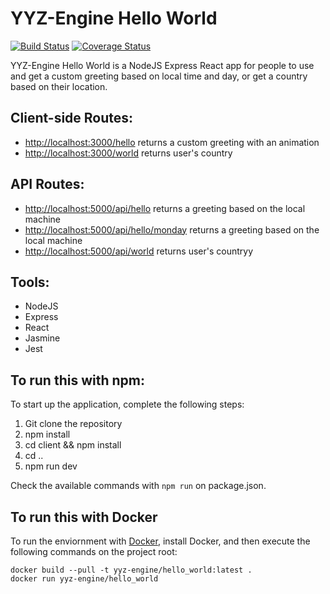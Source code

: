# YYZ-Engine Hello World 
[![Build Status](https://travis-ci.org/YYZ-Engine/hello-world.svg?branch=master)](https://travis-ci.org/YYZ-Engine/hello-world)
[![Coverage Status](https://coveralls.io/repos/github/yyz-engine/hello-world/badge.svg?branch=master)](https://coveralls.io/github/yyz-engine/hello-world?branch=master)

YYZ-Engine Hello World is a NodeJS Express React app for people to use and get a custom greeting based on local time and day, or get a country based on their location.

## Client-side Routes:
* [http://localhost:3000/hello](Hello) returns a custom greeting with an animation
* [http://localhost:3000/world](World) returns user's country

## API Routes: 
* [http://localhost:5000/api/hello](Hello) returns a greeting based on the local machine
* [http://localhost:5000/api/hello/monday](Hello/weekday) returns a greeting based on the local machine
* [http://localhost:5000/api/world](World) returns user's countryy

## Tools:
* NodeJS
* Express
* React
* Jasmine
* Jest

## To run this with npm:
To start up the application, complete the following steps:

1. Git clone the repository
2. npm install
3. cd client && npm install
4. cd ..
5. npm run dev

Check the available commands with `npm run` on package.json.

## To run this with Docker
To run the enviornment with [Docker](https://docs.docker.com/), install Docker, and then execute the following commands on the project root:

```
docker build --pull -t yyz-engine/hello_world:latest .
docker run yyz-engine/hello_world
```
